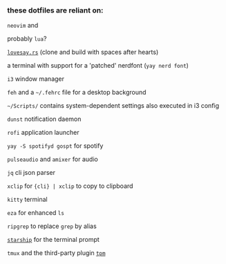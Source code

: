 ### these dotfiles are reliant on:

`neovim` and

probably `lua`?

[`lovesay.rs`](https://github.com/dotzenith/lovesay.rs) (clone and build with spaces after hearts)

a terminal with support for a 'patched' nerdfont (`yay nerd font`)

`i3` window manager

`feh` and a `~/.fehrc` file for a desktop background

`~/Scripts/` contains system-dependent settings also executed in i3 config

`dunst` notification daemon

`rofi` application launcher

`yay -S spotifyd gospt` for spotify

`pulseaudio` and `amixer` for audio

`jq` cli json parser

`xclip` for `{cli} | xclip` to copy to clipboard

`kitty` terminal

`eza` for enhanced `ls`

`ripgrep` to replace `grep` by alias

[`starship`](https://starship.rs/) for the terminal prompt

`tmux` and the third-party plugin [`tpm`](https://github.com/tmux-plugins/tpm)

